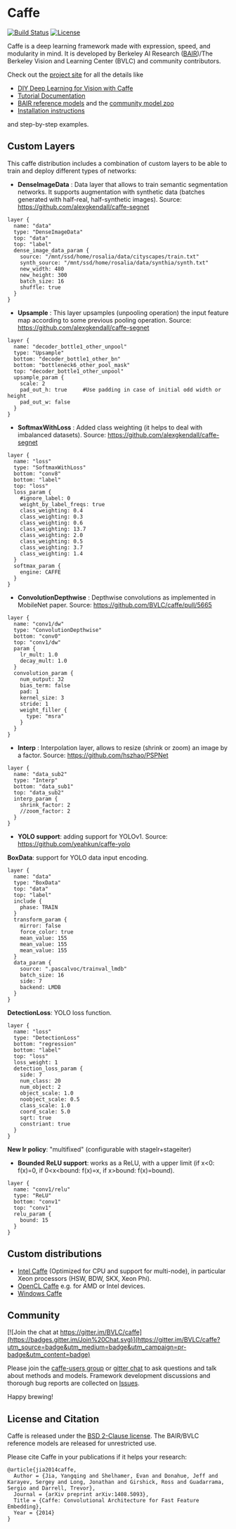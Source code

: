 # Caffe

[![Build Status](https://travis-ci.org/BVLC/caffe.svg?branch=master)](https://travis-ci.org/BVLC/caffe)
[![License](https://img.shields.io/badge/license-BSD-blue.svg)](LICENSE)

Caffe is a deep learning framework made with expression, speed, and modularity in mind.
It is developed by Berkeley AI Research ([BAIR](http://bair.berkeley.edu))/The Berkeley Vision and Learning Center (BVLC) and community contributors.

Check out the [project site](http://caffe.berkeleyvision.org) for all the details like

- [DIY Deep Learning for Vision with Caffe](https://docs.google.com/presentation/d/1UeKXVgRvvxg9OUdh_UiC5G71UMscNPlvArsWER41PsU/edit#slide=id.p)
- [Tutorial Documentation](http://caffe.berkeleyvision.org/tutorial/)
- [BAIR reference models](http://caffe.berkeleyvision.org/model_zoo.html) and the [community model zoo](https://github.com/BVLC/caffe/wiki/Model-Zoo)
- [Installation instructions](http://caffe.berkeleyvision.org/installation.html)

and step-by-step examples.

## Custom Layers

This caffe distribution includes a combination of custom layers to be able to train and deploy different types of networks:

* **DenseImageData** : Data layer that allows to train semantic segmentation networks. It supports augmentation with synthetic data (batches generated with half-real, half-synthetic images). Source: https://github.com/alexgkendall/caffe-segnet

```
layer {
  name: "data"
  type: "DenseImageData"
  top: "data"
  top: "label"
  dense_image_data_param {
    source: "/mnt/ssd/home/rosalia/data/cityscapes/train.txt"
    synth_source: "/mnt/ssd/home/rosalia/data/synthia/synth.txt"
    new_width: 480
    new_height: 300
    batch_size: 16
    shuffle: true
  }
}
```

* **Upsample** : This layer upsamples (unpooling operation) the input feature map according to some previous pooling operation. Source: https://github.com/alexgkendall/caffe-segnet

```
layer {
  name: "decoder_bottle1_other_unpool"
  type: "Upsample"
  bottom: "decoder_bottle1_other_bn"
  bottom: "bottleneck6_other_pool_mask"
  top: "decoder_bottle1_other_unpool"
  upsample_param {
    scale: 2
    pad_out_h: true     #Use padding in case of initial odd width or height
    pad_out_w: false
  }
}
```

* **SoftmaxWithLoss** : Added class weighting (it helps to deal with imbalanced datasets). Source: https://github.com/alexgkendall/caffe-segnet

```
layer {
  name: "loss"
  type: "SoftmaxWithLoss"
  bottom: "conv8"
  bottom: "label"
  top: "loss"
  loss_param {
    #ignore_label: 0
    weight_by_label_freqs: true
    class_weighting: 0.4
    class_weighting: 0.3
    class_weighting: 0.6
    class_weighting: 13.7
    class_weighting: 2.0
    class_weighting: 0.5
    class_weighting: 3.7
    class_weighting: 1.4
  }
  softmax_param {
    engine: CAFFE
  }
}
```

* **ConvolutionDepthwise** : Depthwise convolutions as implemented in MobileNet paper. Source: https://github.com/BVLC/caffe/pull/5665

```
layer {
  name: "conv1/dw"
  type: "ConvolutionDepthwise"
  bottom: "conv0"
  top: "conv1/dw"
  param {
    lr_mult: 1.0
    decay_mult: 1.0
  }
  convolution_param {
    num_output: 32
    bias_term: false
    pad: 1
    kernel_size: 3
    stride: 1
    weight_filler {
      type: "msra"
    }
  }
}
```
* **Interp** : Interpolation layer, allows to resize (shrink or zoom) an image by a factor. Source: https://github.com/hszhao/PSPNet

```
layer {
  name: "data_sub2"
  type: "Interp"
  bottom: "data_sub1"
  top: "data_sub2"
  interp_param {
    shrink_factor: 2
    //zoom_factor: 2
  }
}
```

* **YOLO support**: adding support for YOLOv1. Source: https://github.com/yeahkun/caffe-yolo

**BoxData**: support for YOLO data input encoding. 

```
layer {
  name: "data"
  type: "BoxData"
  top: "data"
  top: "label"
  include {
    phase: TRAIN  
  }
  transform_param {
    mirror: false
    force_color: true
    mean_value: 155
    mean_value: 155
    mean_value: 155
  }
  data_param {
    source: ".pascalvoc/trainval_lmdb"
    batch_size: 16
    side: 7
    backend: LMDB
  }
}
```

**DetectionLoss**: YOLO loss function.

```
layer {
  name: "loss"
  type: "DetectionLoss"
  bottom: "regression"
  bottom: "label"
  top: "loss"
  loss_weight: 1
  detection_loss_param {
    side: 7
    num_class: 20
    num_object: 2
    object_scale: 1.0
    noobject_scale: 0.5
    class_scale: 1.0
    coord_scale: 5.0
    sqrt: true
    constriant: true
  }
}
```

**New lr policy**: "multifixed" (configurable with stagelr+stageiter)

* **Bounded ReLU support**: works as a ReLU, with a upper limit (if x<0: f(x)=0, if 0<x<bound: f(x)=x, if x>bound: f(x)=bound).

``` 
layer {
  name: "conv1/relu"
  type: "ReLU"
  bottom: "conv1"
  top: "conv1"
  relu_param {
    bound: 15
  }
}
```

## Custom distributions

 - [Intel Caffe](https://github.com/BVLC/caffe/tree/intel) (Optimized for CPU and support for multi-node), in particular Xeon processors (HSW, BDW, SKX, Xeon Phi).
- [OpenCL Caffe](https://github.com/BVLC/caffe/tree/opencl) e.g. for AMD or Intel devices.
- [Windows Caffe](https://github.com/BVLC/caffe/tree/windows)

## Community

[![Join the chat at https://gitter.im/BVLC/caffe](https://badges.gitter.im/Join%20Chat.svg)](https://gitter.im/BVLC/caffe?utm_source=badge&utm_medium=badge&utm_campaign=pr-badge&utm_content=badge)

Please join the [caffe-users group](https://groups.google.com/forum/#!forum/caffe-users) or [gitter chat](https://gitter.im/BVLC/caffe) to ask questions and talk about methods and models.
Framework development discussions and thorough bug reports are collected on [Issues](https://github.com/BVLC/caffe/issues).

Happy brewing!

## License and Citation

Caffe is released under the [BSD 2-Clause license](https://github.com/BVLC/caffe/blob/master/LICENSE).
The BAIR/BVLC reference models are released for unrestricted use.

Please cite Caffe in your publications if it helps your research:

    @article{jia2014caffe,
      Author = {Jia, Yangqing and Shelhamer, Evan and Donahue, Jeff and Karayev, Sergey and Long, Jonathan and Girshick, Ross and Guadarrama, Sergio and Darrell, Trevor},
      Journal = {arXiv preprint arXiv:1408.5093},
      Title = {Caffe: Convolutional Architecture for Fast Feature Embedding},
      Year = {2014}
    }
